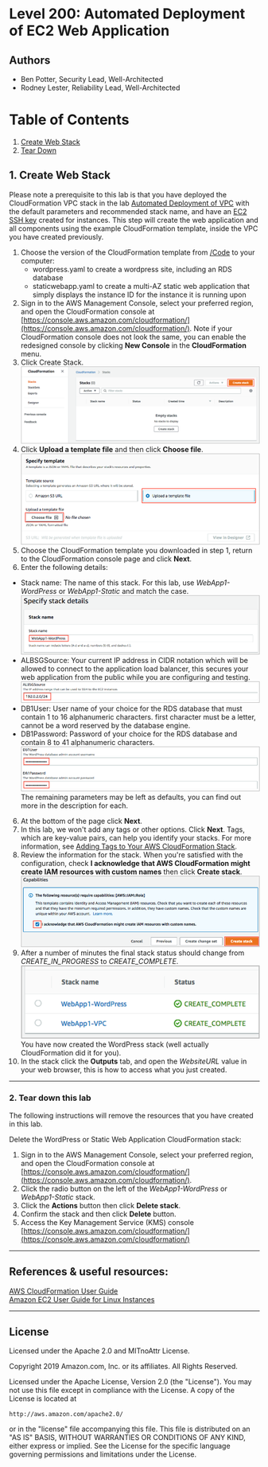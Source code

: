 ﻿# Level 200: Automated Deployment of EC2 Web Application

## Authors
- Ben Potter, Security Lead, Well-Architected
- Rodney Lester, Reliability Lead, Well-Architected
# Table of Contents
1. [Create Web Stack](#create_web_stack)
2. [Tear Down](#tear_down)

## 1. Create Web Stack <a name="create_web_stack"></a>
Please note a prerequisite to this lab is that you have deployed the CloudFormation VPC stack in the lab [Automated Deployment of VPC](../200_Automated_Deployment_of_VPC) with the default parameters and recommended stack name, and have an [EC2 SSH key](https://docs.aws.amazon.com/AWSEC2/latest/UserGuide/ec2-key-pairs.html#having-ec2-create-your-key-pair) created for instances. This step will create the web application and all components using the example CloudFormation template, inside the VPC you have created previously. 
1. Choose the version of the CloudFormation template from [/Code](Code/) to your computer:
   - wordpress.yaml to create a wordpress site, including an RDS database
   - staticwebapp.yaml to create a multi-AZ static web application that simply displays the instance ID for the instance it is running upon
2. Sign in to the AWS Management Console, select your preferred region, and open the CloudFormation console at [https://console.aws.amazon.com/cloudformation/](https://console.aws.amazon.com/cloudformation/). Note if your CloudFormation console does not look the same, you can enable the redesigned console by clicking **New Console** in the **CloudFormation** menu.
3. Click Create Stack.  
![cloudformation-createstack-1](Images/cloudformation-createstack-1.png)  
4. Click **Upload a template file** and then click **Choose file**.  
![cloudformation-createstack-2](Images/cloudformation-createstack-2.png)  
5. Choose the CloudFormation template you downloaded in step 1, return to the CloudFormation console page and click **Next**.
5. Enter the following details:
  * Stack name: The name of this stack. For this lab, use *WebApp1-WordPress* or *WebApp1-Static* and match the case.  
  ![cloudformation-wp-params](Images/cloudformation-wp-params.png)  
  * ALBSGSource: Your current IP address in CIDR notation which will be allowed to connect to the application load balancer, this secures your web application from the public while you are configuring and testing.  
  ![cloudformation-wp-params-2](Images/cloudformation-wp-params-2.png)  
  * DB1User: User name of your choice for the RDS database that must contain 1 to 16 alphanumeric characters. first character must be a letter, cannot be a word reserved by the database engine.
  * DB1Password: Password of your choice for the RDS database and contain 8 to 41 alphanumeric characters.
  ![cloudformation-wp-params-3](Images/cloudformation-wp-params-3.png)  
  The remaining parameters may be left as defaults, you can find out more in the description for each.  
6. At the bottom of the page click **Next**.
7. In this lab, we won't add any tags or other options. Click **Next**. Tags, which are key-value pairs, can help you identify your stacks. For more information, see [Adding Tags to Your AWS CloudFormation Stack](http://docs.aws.amazon.com/AWSCloudFormation/latest/UserGuide//cfn-console-add-tags.html).
8. Review the information for the stack. When you're satisfied with the configuration, check **I acknowledge that AWS CloudFormation might create IAM resources with custom names** then click **Create stack**.  
![cloudformation-wp-createstack-final](Images/cloudformation-wp-createstack-final.png)  
9. After a number of minutes the final stack status should change from *CREATE_IN_PROGRESS* to *CREATE_COMPLETE*.  
 ![cloudformation-wp-createstack-complete](Images/cloudformation-wp-createstack-complete.png)  
You have now created the WordPress stack (well actually CloudFormation did it for you).  
10. In the stack click the **Outputs** tab, and open the *WebsiteURL* value in your web browser, this is how to access what you just created.

***

### 2. Tear down this lab
The following instructions will remove the resources that you have created in this lab.

Delete the WordPress or Static Web Application CloudFormation stack:
1. Sign in to the AWS Management Console, select your preferred region, and open the CloudFormation console at [https://console.aws.amazon.com/cloudformation/](https://console.aws.amazon.com/cloudformation/).
2. Click the radio button on the left of the *WebApp1-WordPress* or *WebApp1-Static* stack.
3. Click the **Actions** button then click **Delete stack**.
4. Confirm the stack and then click **Delete** button.
5. Access the Key Management Service (KMS) console [https://console.aws.amazon.com/cloudformation/](https://console.aws.amazon.com/cloudformation/)

***

## References & useful resources:
[AWS CloudFormation User Guide](https://docs.aws.amazon.com/AWSCloudFormation/latest/UserGuide/Welcome.html)  
[Amazon EC2 User Guide for Linux Instances](https://docs.aws.amazon.com/AWSEC2/latest/UserGuide/concepts.html)

***

## License
Licensed under the Apache 2.0 and MITnoAttr License. 

Copyright 2019 Amazon.com, Inc. or its affiliates. All Rights Reserved.

Licensed under the Apache License, Version 2.0 (the "License"). You may not use this file except in compliance with the License. A copy of the License is located at

    http://aws.amazon.com/apache2.0/

or in the "license" file accompanying this file. This file is distributed on an "AS IS" BASIS, WITHOUT WARRANTIES OR CONDITIONS OF ANY KIND, either express or implied. See the License for the specific language governing permissions and limitations under the License.
